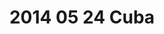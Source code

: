 ---
layout: blog
title: 2014 05 24 Cuba
category: blog
lat: 19.96466
lng: -75.99816
altitude: 12653.21
image: https://s3-us-west-2.amazonaws.com/worldcup14/2014-05-24 12:34:44 PDT.jpg
observation: 20140524123444PDT
---
